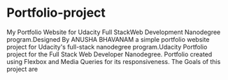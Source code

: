 # Portfolio-project
 My Portfolio Website for Udacity Full StackWeb Development Nanodegree program.Designed By ANUSHA BHAVANAM a simple portfolio website project for Udacity's full-stack nanodegree program.Udacity Portfolio project for the Full Stack Web Developer Nanodegree. Portfolio created using Flexbox and Media Queries for its responsiveness. The Goals of this project are
 
